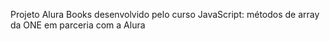 Projeto Alura Books desenvolvido pelo curso JavaScript: métodos de array da ONE em parceria com a Alura
